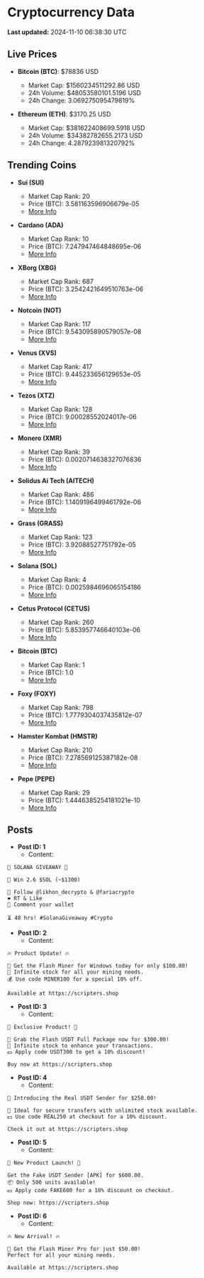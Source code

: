 # Cryptocurrency Data

**Last updated:** 2024-11-10 06:38:30 UTC

## Live Prices
- **Bitcoin (BTC)**: $78836 USD
  - Market Cap: $1560234511292.86 USD
  - 24h Volume: $48053580101.5196 USD
  - 24h Change: 3.069275095479819%

- **Ethereum (ETH)**: $3170.25 USD
  - Market Cap: $381622408699.5918 USD
  - 24h Volume: $34382782655.2173 USD
  - 24h Change: 4.287923981320792%

## Trending Coins
- **Sui (SUI)**
  - Market Cap Rank: 20
  - Price (BTC): 3.581163596906679e-05
  - [More Info](https://www.coingecko.com/en/coins/sui)

- **Cardano (ADA)**
  - Market Cap Rank: 10
  - Price (BTC): 7.247947464848695e-06
  - [More Info](https://www.coingecko.com/en/coins/cardano)

- **XBorg (XBG)**
  - Market Cap Rank: 687
  - Price (BTC): 3.2542421649510763e-06
  - [More Info](https://www.coingecko.com/en/coins/xborg)

- **Notcoin (NOT)**
  - Market Cap Rank: 117
  - Price (BTC): 9.543095890579057e-08
  - [More Info](https://www.coingecko.com/en/coins/notcoin)

- **Venus (XVS)**
  - Market Cap Rank: 417
  - Price (BTC): 9.445233656129653e-05
  - [More Info](https://www.coingecko.com/en/coins/venus)

- **Tezos (XTZ)**
  - Market Cap Rank: 128
  - Price (BTC): 9.00028552024017e-06
  - [More Info](https://www.coingecko.com/en/coins/tezos)

- **Monero (XMR)**
  - Market Cap Rank: 39
  - Price (BTC): 0.0020714638327076836
  - [More Info](https://www.coingecko.com/en/coins/monero)

- **Solidus Ai Tech (AITECH)**
  - Market Cap Rank: 486
  - Price (BTC): 1.1409196499461792e-06
  - [More Info](https://www.coingecko.com/en/coins/solidus-ai-tech)

- **Grass (GRASS)**
  - Market Cap Rank: 123
  - Price (BTC): 3.92088527751792e-05
  - [More Info](https://www.coingecko.com/en/coins/grass)

- **Solana (SOL)**
  - Market Cap Rank: 4
  - Price (BTC): 0.0025984696065154186
  - [More Info](https://www.coingecko.com/en/coins/solana)

- **Cetus Protocol (CETUS)**
  - Market Cap Rank: 260
  - Price (BTC): 5.853957746640103e-06
  - [More Info](https://www.coingecko.com/en/coins/cetus-protocol)

- **Bitcoin (BTC)**
  - Market Cap Rank: 1
  - Price (BTC): 1.0
  - [More Info](https://www.coingecko.com/en/coins/bitcoin)

- **Foxy (FOXY)**
  - Market Cap Rank: 798
  - Price (BTC): 1.7779304037435812e-07
  - [More Info](https://www.coingecko.com/en/coins/foxy)

- **Hamster Kombat (HMSTR)**
  - Market Cap Rank: 210
  - Price (BTC): 7.278569125387182e-08
  - [More Info](https://www.coingecko.com/en/coins/hamster-kombat)

- **Pepe (PEPE)**
  - Market Cap Rank: 29
  - Price (BTC): 1.4446385254181021e-10
  - [More Info](https://www.coingecko.com/en/coins/pepe)

## Posts
- **Post ID: 1**
  - Content:
```
🚀 SOLANA GIVEAWAY 🚀

🎁 Win 2.6 $SOL (~$1300)

🤝 Follow @likhon_decrypto & @fariacrypto
❤️ RT & Like
💬 Comment your wallet

⏳ 48 hrs! #SolanaGiveaway #Crypto
```

- **Post ID: 2**
  - Content:
```
🔥 Product Update! 🔥

🚀 Get the Flash Miner for Windows today for only $100.00!
🔋 Infinite stock for all your mining needs.
💰 Use code MINER100 for a special 10% off.

Available at https://scripters.shop
```

- **Post ID: 3**
  - Content:
```
🎁 Exclusive Product! 🎁

💸 Grab the Flash USDT Full Package now for $300.00!
🎉 Infinite stock to enhance your transactions.
💵 Apply code USDT300 to get a 10% discount!

Buy now at https://scripters.shop
```

- **Post ID: 4**
  - Content:
```
💎 Introducing the Real USDT Sender for $250.00!

💼 Ideal for secure transfers with unlimited stock available.
💵 Use code REAL250 at checkout for a 10% discount.

Check it out at https://scripters.shop
```

- **Post ID: 5**
  - Content:
```
🚀 New Product Launch! 🚀

Get the Fake USDT Sender [APK] for $600.00.
📦 Only 500 units available!
💵 Apply code FAKE600 for a 10% discount on checkout.

Shop now: https://scripters.shop
```

- **Post ID: 6**
  - Content:
```
🔥 New Arrival! 🔥

💸 Get the Flash Miner Pro for just $50.00!
Perfect for all your mining needs.

Available at https://scripters.shop
```

